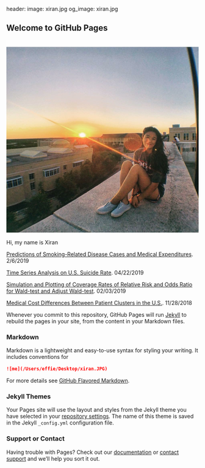 header:
  image: xiran.jpg
  og_image: xiran.jpg
  

## Welcome to GitHub Pages

![me](xiran.jpg)


Hi, my name is Xiran


[Predictions of Smoking-Related Disease Cases and Medical Expenditures](https://xiranwang7.github.io/Medical-Cost-and-Risk/). 2/6/2019

[Time Series Analysis on U.S. Suicide Rate](https://xiranwang7.github.io/Time-Series-Analysis/). 04/22/2019

[Simulation and Plotting of Coverage Rates of Relative Risk and Odds Ratio for Wald-test and Adjust Wald-test](https://xiranwang7.github.io/Statistical-Simulation/). 02/03/2019

[Medical Cost Differences Between Patient Clusters in the U.S.](https://xiranwang7.github.io/Multivariate-Linear-Regression/). 11/28/2018

Whenever you commit to this repository, GitHub Pages will run [Jekyll](https://jekyllrb.com/) to rebuild the pages in your site, from the content in your Markdown files.


### Markdown

Markdown is a lightweight and easy-to-use syntax for styling your writing. It includes conventions for

```markdown
![me](/Users/effie/Desktop/xiran.JPG)
```

For more details see [GitHub Flavored Markdown](https://guides.github.com/features/mastering-markdown/).

### Jekyll Themes

Your Pages site will use the layout and styles from the Jekyll theme you have selected in your [repository settings](https://github.com/xiranwang7/My-Website/settings). The name of this theme is saved in the Jekyll `_config.yml` configuration file.

### Support or Contact

Having trouble with Pages? Check out our [documentation](https://help.github.com/categories/github-pages-basics/) or [contact support](https://github.com/contact) and we’ll help you sort it out.
